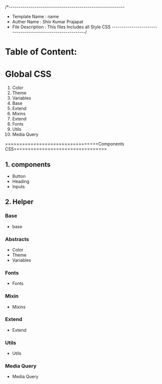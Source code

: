 /*-----------------------------------------------------------
* Template Name    : name
* Auther Name      : Shiv Kumar Prajapat
* File Description : This files Includes all Style CSS
*------------------------------------------------------------*/

 Table of Content:
=================================
  Global CSS
=================================

01. Color
02. Theme
03. Variables
04. Base
05. Extend
06. Mixins
07. Extend
08. Fonts
09. Utils
10. Media Query

=================================Components CSS=================================


## 1. components
- Button
- Heading
- Inputs

## 2. Helper

### Base
- base

### Abstracts
- Color
- Theme
- Variables

### Fonts
- Fonts

### Mixin
- Mixins

### Extend
- Extend

### Utils
- Utils

### Media Query
- Media Query
